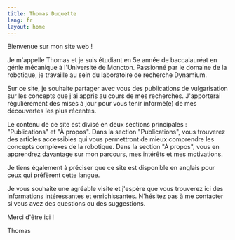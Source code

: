 ```yaml
---
title: Thomas Duquette
lang: fr
layout: home
---
```


Bienvenue sur mon site web !

Je m'appelle Thomas et je suis étudiant en 5e année de baccalauréat en génie mécanique à l'Université de Moncton. Passionné par le domaine de la robotique, je travaille au sein du laboratoire de recherche Dynamium.

Sur ce site, je souhaite partager avec vous des publications de vulgarisation sur les concepts que j'ai appris au cours de mes recherches. J'apporterai régulièrement des mises à jour pour vous tenir informé(e) de mes découvertes les plus récentes.

Le contenu de ce site est divisé en deux sections principales : "Publications" et "À propos". Dans la section "Publications", vous trouverez des articles accessibles qui vous permettront de mieux comprendre les concepts complexes de la robotique. Dans la section "À propos", vous en apprendrez davantage sur mon parcours, mes intérêts et mes motivations.

Je tiens également à préciser que ce site est disponible en anglais pour ceux qui préfèrent cette langue.

Je vous souhaite une agréable visite et j'espère que vous trouverez ici des informations intéressantes et enrichissantes. N'hésitez pas à me contacter si vous avez des questions ou des suggestions.

Merci d'être ici !

Thomas